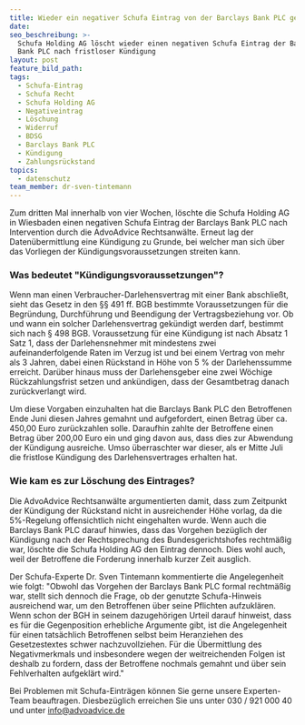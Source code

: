 ```yaml
---
title: Wieder ein negativer Schufa Eintrag von der Barclays Bank PLC gelöscht
date:
seo_beschreibung: >-
  Schufa Holding AG löscht wieder einen negativen Schufa Eintrag der Barclays
  Bank PLC nach fristloser Kündigung
layout: post
feature_bild_path:
tags:
  - Schufa-Eintrag
  - Schufa Recht
  - Schufa Holding AG
  - Negativeintrag
  - Löschung
  - Widerruf
  - BDSG
  - Barclays Bank PLC
  - Kündigung
  - Zahlungsrückstand
topics:
  - datenschutz
team_member: dr-sven-tintemann
---
```



Zum dritten Mal innerhalb von vier Wochen, l&ouml;schte die Schufa Holding AG in Wiesbaden einen negativen Schufa Eintrag der Barclays Bank PLC nach Intervention durch die AdvoAdvice Rechtsanw&auml;lte. Erneut lag der Daten&uuml;bermittlung eine K&uuml;ndigung zu Grunde, bei welcher man sich &uuml;ber das Vorliegen der K&uuml;ndigungsvoraussetzungen streiten kann.

### Was bedeutet "K&uuml;ndigungsvoraussetzungen"?

Wenn man einen Verbraucher-Darlehensvertrag mit einer Bank abschlie&szlig;t, sieht das Gesetz in den &sect;&sect; 491 ff. BGB bestimmte Voraussetzungen f&uuml;r die Begr&uuml;ndung, Durchf&uuml;hrung und Beendigung der Vertragsbeziehung vor. Ob und wann ein solcher Darlehensvertrag gek&uuml;ndigt werden darf, bestimmt sich nach &sect; 498 BGB. Voraussetzung f&uuml;r eine K&uuml;ndigung ist nach Absatz 1 Satz 1, dass der Darlehensnehmer mit mindestens zwei aufeinanderfolgende Raten im Verzug ist und bei einem Vertrag von mehr als 3 Jahren, dabei einen R&uuml;ckstand in H&ouml;he von 5 % der Darlehenssumme erreicht. Dar&uuml;ber hinaus muss der Darlehensgeber eine zwei W&ouml;chige R&uuml;ckzahlungsfrist setzen und ank&uuml;ndigen, dass der Gesamtbetrag danach zur&uuml;ckverlangt wird.

Um diese Vorgaben einzuhalten hat die Barclays Bank PLC den Betroffenen Ende Juni diesen Jahres gemahnt und aufgefordert, einen Betrag &uuml;ber ca. 450,00 Euro zur&uuml;ckzahlen solle. Daraufhin zahlte der Betroffene einen Betrag &uuml;ber 200,00 Euro ein und ging davon aus, dass dies zur Abwendung der K&uuml;ndigung ausreiche. Umso &uuml;berraschter war dieser, als er Mitte Juli die fristlose K&uuml;ndigung des Darlehensvertrages erhalten hat.

### Wie kam es zur L&ouml;schung des Eintrages?

Die AdvoAdvice Rechtsanw&auml;lte argumentierten damit, dass zum Zeitpunkt der K&uuml;ndigung der R&uuml;ckstand nicht in ausreichender H&ouml;he vorlag, da die 5%-Regelung offensichtlich nicht eingehalten wurde. Wenn auch die Barclays Bank PLC darauf hinwies, dass das Vorgehen bez&uuml;glich der K&uuml;ndigung nach der Rechtsprechung des Bundesgerichtshofes rechtm&auml;&szlig;ig war, l&ouml;schte die Schufa Holding AG den Eintrag dennoch. Dies wohl auch, weil der Betroffene die Forderung innerhalb kurzer Zeit ausglich.

Der Schufa-Experte Dr. Sven Tintemann kommentierte die Angelegenheit wie folgt: "Obwohl das Vorgehen der Barclays Bank PLC formal rechtm&auml;&szlig;ig war, stellt sich dennoch die Frage, ob der genutzte Schufa-Hinweis ausreichend war, um den Betroffenen &uuml;ber seine Pflichten aufzukl&auml;ren. Wenn schon der BGH in seinem dazugeh&ouml;rigen Urteil darauf hinweist, dass es f&uuml;r die Gegenposition erhebliche Argumente gibt, ist die Angelegenheit f&uuml;r einen tats&auml;chlich Betroffenen selbst beim Heranziehen des Gesetzestextes schwer nachzuvollziehen. F&uuml;r die &Uuml;bermittlung des Negativmerkmals und insbesondere wegen der weitreichenden Folgen ist deshalb zu fordern, dass der Betroffene nochmals gemahnt und &uuml;ber sein Fehlverhalten aufgekl&auml;rt wird."

Bei Problemen mit Schufa-Eintr&auml;gen k&ouml;nnen Sie gerne unsere Experten-Team beauftragen. Diesbez&uuml;glich erreichen Sie uns unter 030 / 921 000 40 und unter info@advoadvice.de
